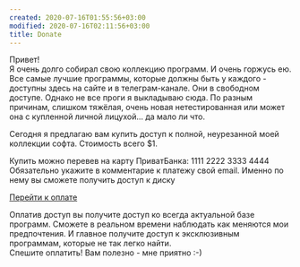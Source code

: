 ```yaml
---
created: 2020-07-16T01:55:56+03:00
modified: 2020-07-16T02:11:56+03:00
title: Donate
---
```


Привет!  
Я очень долго собирал свою коллекцию программ. И очень горжусь ею. Все самые лучшие программы, которые должны быть у каждого - доступны здесь на сайте и в телеграм-канале. Они в свободном доступе. Однако не все проги я выкладываю сюда. По разным причинам, слишком тяжёлая, очень новая нетестированная или может она с купленной личной лицухой... да мало ли что.

Сегодня я предлагаю вам купить доступ к  полной, неурезанной моей коллекции софта. Стоимость всего $1. 

Купить можно перевев на карту ПриватБанка: 1111 2222 3333 4444
Обязательно укажите в комментарие к платежу свой email. Именно по нему вы сможете получить доступ к диску

[Перейти к оплате](#)

Оплатив доступ вы получите доступ ко всегда актуальной базе программ. Сможете в реальном времени наблюдать как меняются мои предпочтения. И главное получите доступ к эксклюзивным программам, которые не так легко найти.  
Спешите оплатить!
Вам полезно - мне приятно :-)